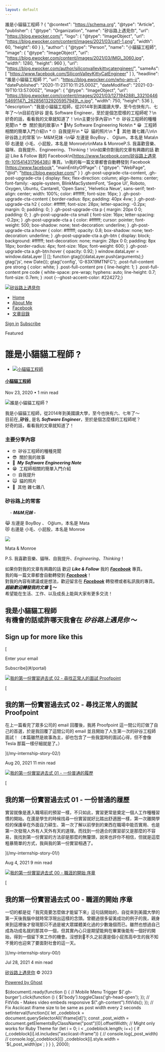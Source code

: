 ```yaml
---
layout: default
---
```


誰是小貓貓工程師 ?                              { "@context": "https://schema.org", "@type": "Article", "publisher": { "@type": "Organization", "name": "矽谷路上遇見你", "url": "https://blog.ewocker.com/", "logo": { "@type": "ImageObject", "url": "https://blog.ewocker.com/content/images/2021/03/cat1-1.png", "width": 60, "height": 60 } }, "author": { "@type": "Person", "name": "小貓貓工程師", "image": { "@type": "ImageObject", "url": "https://blog.ewocker.com/content/images/2021/03/IMG\_3060.jpg", "width": 1280, "height": 960 }, "url": "https://blog.ewocker.com/author/siliconvalleykittycatengineer/", "sameAs": \[ "https://www.facebook.com/SiliconValleyKittyCatEngineer" \] }, "headline": "誰是小貓貓工程師 ?", "url": "https://blog.ewocker.com/who-am-i/", "datePublished": "2020-11-23T10:11:25.000Z", "dateModified": "2021-03-19T10:13:57.000Z", "image": { "@type": "ImageObject", "url": "https://blog.ewocker.com/content/images/2021/03/127194288\_3321044654691147\_2628561329205957949\_n.jpg", "width": 750, "height": 536 }, "description": "我是小貓貓工程師，從2014年到美國讀大學，至今也快有六、七年了～\\n目前在矽谷 是名 Software Engineer，至於是個怎麼樣的工程師呢？\\n好奇的話，看看我的文章就知道了！\\n\\n主要分享內容\\n \* 🤓  矽谷工程師的種種見聞\\n \* 😎  關於我的故事\\n \* 🥶My Software Engineering Note\\n \* 😁  工程師相關的簡單入門介紹\\n \* 🙄  自我提升\\n \* 🙀  貓的照片\\n \* 🤬  其他 雜七雜八\\n\\n矽谷路上的常客 \\n- M&amp;M兄妹 -\\n😹 左邊是 BoyBoy 、 Oğlum，本名是 Mata\\n😻 右邊是 小毛、小屁股，本名是 Monroe\\n\\nMata &amp; MonroeP.S. 我喜歡音樂、貓咪、自我提升、Engineering、Thinking！\\n\\n如果你對我的文章有興趣的話 歡迎 Like &amp; Follow 我的 Facebook\\n\[https://www.facebook.com/矽谷路上遇見你-101541431796438\] 專頁。\\n我的每一篇文章都會自動轉發到 Facebook \[<https://www.facebook>", "mainEntityOfPage": { "@type": "WebPage", "@id": "https://blog.ewocker.com/" } }   .gh-post-upgrade-cta-content, .gh-post-upgrade-cta { display: flex; flex-direction: column; align-items: center; font-family: -apple-system, BlinkMacSystemFont, 'Segoe UI', Roboto, Oxygen, Ubuntu, Cantarell, 'Open Sans', 'Helvetica Neue', sans-serif; text-align: center; width: 100%; color: #ffffff; font-size: 16px; } .gh-post-upgrade-cta-content { border-radius: 8px; padding: 40px 4vw; } .gh-post-upgrade-cta h2 { color: #ffffff; font-size: 28px; letter-spacing: -0.2px; margin: 0; padding: 0; } .gh-post-upgrade-cta p { margin: 20px 0 0; padding: 0; } .gh-post-upgrade-cta small { font-size: 16px; letter-spacing: -0.2px; } .gh-post-upgrade-cta a { color: #ffffff; cursor: pointer; font-weight: 500; box-shadow: none; text-decoration: underline; } .gh-post-upgrade-cta a:hover { color: #ffffff; opacity: 0.8; box-shadow: none; text-decoration: underline; } .gh-post-upgrade-cta a.gh-btn { display: block; background: #ffffff; text-decoration: none; margin: 28px 0 0; padding: 8px 18px; border-radius: 4px; font-size: 16px; font-weight: 600; } .gh-post-upgrade-cta a.gh-btn:hover { opacity: 0.92; }   window.dataLayer = window.dataLayer || \[\]; function gtag(){dataLayer.push(arguments);} gtag('js', new Date()); gtag('config', 'G-83X19MTNFC');     .post-full-content pre strong { color: white; } .post-full-content pre { line-height: 1; } .post-full-content pre code { white-space: pre-wrap; hyphens: auto; line-height: 0.7; font-size: 0.7em; } :root {--ghost-accent-color: #224272;}

[![矽谷路上遇見你](https://blog.ewocker.com/content/images/2021/03/cat1-1.png)](https://blog.ewocker.com)

* [Home](https://blog.ewocker.com/)
* [About Me](https://blog.ewocker.com/who-am-i/)
* [Facebook](https://www.facebook.com/SiliconValleyKittyCatEngineer)
* [文章目錄](https://blog.ewocker.com/catalog/)

[Sign in](#/portal/signin) [Subscribe](#/portal/signup)

Featured

誰是小貓貓工程師 ?
==========

* [![小貓貓工程師](/content/images/size/w100/2021/03/IMG_3060.jpg)](/author/siliconvalleykittycatengineer/)

#### [小貓貓工程師](/author/siliconvalleykittycatengineer/)

Nov 23, 2020 • 1 min read

![誰是小貓貓工程師 ?](/content/images/size/w2000/2021/03/127194288_3321044654691147_2628561329205957949_n.jpg)

我是小貓貓工程師，從2014年到美國讀大學，至今也快有六、七年了～  
目前在_**矽谷**_ 是名 _**Software Engineer**_，至於是個怎麼樣的工程師呢？  
好奇的話，看看我的文章就知道了！

### 主要分享內容

* 🤓  矽谷工程師的種種見聞
* 😎  關於我的故事
* **🥶  _My Software Engineering Note_**
* 😁  工程師相關的簡單入門介紹
* 🙄  自我提升
* 🙀  貓的照片
* 🤬  其他 雜七雜八

### 矽谷路上的常客  

    - _**M&M兄妹 -**_

😹 左邊是 BoyBoy 、 Oğlum，本名是 Mata  
😻 右邊是 小毛、小屁股，本名是 Monroe

![](https://blog.ewocker.com/content/images/2021/03/image.png)

Mata & Monroe

P.S. 我喜歡音樂、貓咪、自我提升、_Engineering_、_Thinking_！

如果你對我的文章有興趣的話 歡迎 **_Like & Follow_** 我的 **_[Facebook](https://www.facebook.com/%E7%9F%BD%E8%B0%B7%E8%B7%AF%E4%B8%8A%E9%81%87%E8%A6%8B%E4%BD%A0-101541431796438)_** 專頁。  
我的每一篇文章都會自動轉發到 **_[Facebook](https://www.facebook.com/%E7%9F%BD%E8%B0%B7%E8%B7%AF%E4%B8%8A%E9%81%87%E8%A6%8B%E4%BD%A0-101541431796438)_**！  
對我的內容有建議或是想法，歡迎留言在 **_[Facebook](https://www.facebook.com/%E7%9F%BD%E8%B0%B7%E8%B7%AF%E4%B8%8A%E9%81%87%E8%A6%8B%E4%BD%A0-101541431796438)_** 轉發裡或者私訊我的專頁。  
_**超級歡迎轉發我的文章**_ 🤤_**～**_  
希望能在生活、工作、以及成長上能與大家有更多交流！

我是小貓貓工程師  
有機會的話或許哪天我會在 _**矽谷路上遇見你**_ ～
----------------------------------------

Sign up for more like this
---------------------------

[

Enter your email

Subscribe](#/portal)

[![我的第一份實習過去式 02 - 尋找正常人的面試 Proofpoint](/content/images/size/w600/2021/08/Screen-Shot-2021-08-20-at-12.19.29-AM.png)](/my-internship-story-02/)

[

我的第一份實習過去式 02 - 尋找正常人的面試 Proofpoint
-----------------------------------

在上一篇看完了眾多公司的 email 回覆後，我將 Proofpoint 這一間公司訂做了自己的首選，於是我回覆了這間公司的 email 並且開始了人生第一次的矽谷工程師面試！（本篇雖然是故事為主，卻也包含了一些我當時的面試心得，但不會像 Tesla 那篇一樣仔細就是了。）

](/my-internship-story-02/)

Aug 20, 2021 11 min read

[![我的第一份實習過去式 01 - 一份普通的履歷](/content/images/size/w600/2021/03/Screen-Shot-2021-03-28-at-2.57.30-AM.png)](/my-internship-story-01/)

[

我的第一份實習過去式 01 - 一份普通的履歷
-----------------------

實習就像是進入職場前的預習一樣，不只如此，實習更常是奠定一個人工作種種習慣的開始。在還是學生的時候找尋一份實習就好比踏出舒適圈一樣，第一次離開學校的保護傘在外面自力耕生、第一次了解以前學到的東西在職場中能否實用、也是第一次發現人外有人天外有天的道理。而找到一份適合的實習卻又是那麼的不容易，我找到第一份實習的方法卻是那麼的無釐頭，說來也許你不相信，但就是這麼粗暴簡單的方式，我與我的第一份實習相遇了。

](/my-internship-story-01/)

Aug 4, 2021 9 min read

[![我的第一份實習過去式 00 - 職涯的開始 序章](/content/images/size/w600/2021/07/Screen-Shot-2021-07-28-at-12.21.21-AM.png)](/my-internship-story-00/)

[

我的第一份實習過去式 00 - 職涯的開始 序章
------------------------

一切的都是從「我究竟要怎麼做才能留下來」這句話開始的，自從來到美國大學的第一天後我腦中就時常浮現出這樣的念頭。曾聽過很多留美成功的例子的我，親身來到這裡後才發現那只不過是被大眾媒體美化過的少數幾個而已。雖然也想過自己成為功成名就的那其中一個，但其實內心只是期望能夠在畢業後能有一個好的開始，得到一個留下來工作的機會。沒想到不久之前還是個小屁孩高中生的我不知不覺的也迎來了要面對社會的這一天。

](/my-internship-story-00/)

Jul 28, 2021 4 min read

[矽谷路上遇見你](https://blog.ewocker.com) © 2023

[Powered by Ghost](https://ghost.org/)

$(document).ready(function () { // Mobile Menu Trigger $('.gh-burger').click(function () { $('body').toggleClass('gh-head-open'); }); // FitVids - Makes video embeds responsive $(".gh-content").fitVids(); }); // Fix Asciicast iframe size to be same as post width every 2 seconds setInterval(function(){ let \_codeblock = document.querySelectorAll('iframe\[id\]'); const \_post\_width = document.getElementsByClassName("post")\[0\].offsetWidth; // Might only works for Ruby Theme for (let i = 0; i < \_codeblock.length; i++) { if (\_codeblock\[i\].id.includes("asciicast-iframe")) { // console.log(\_post\_width) // console.log(\_codeblock\[i\]) \_codeblock\[i\].style.width = \`${\_post\_width}px\`; } } }, 2000);
